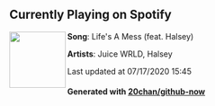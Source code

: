 ## Currently Playing on Spotify

[<img align="left" width="100" src="https://i.scdn.co/image/ab67616d00001e021db3f108ae95900279c0e16f">](https://open.spotify.com/album/0Zs0b11dQneqR0rfNhbGU4)

**Song**: Life's A Mess (feat. Halsey)

**Artists**: Juice WRLD, Halsey

Last updated at 07/17/2020 15:45

#### Generated with [20chan/github-now](https://github.com/20chan/github-now)